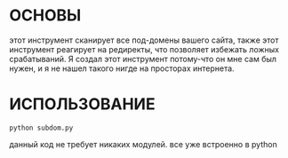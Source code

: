 # ОСНОВЫ
этот инструмент сканирует все под-домены вашего сайта, также этот инструмент реагирует на редиректы, что позволяет избежать ложных срабатываний. 
Я создал этот инструмент потому-что он мне сам был нужен, и я не нашел такого нигде на просторах интернета.

# ИСПОЛЬЗОВАНИЕ

```
python subdom.py
```
данный код не требует никаких модулей. все уже встроенно в python
